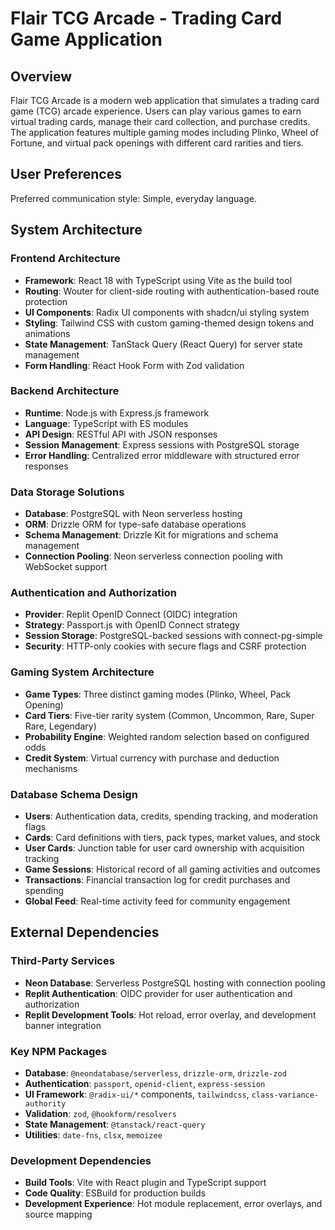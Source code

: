 # Flair TCG Arcade - Trading Card Game Application

## Overview

Flair TCG Arcade is a modern web application that simulates a trading card game (TCG) arcade experience. Users can play various games to earn virtual trading cards, manage their card collection, and purchase credits. The application features multiple gaming modes including Plinko, Wheel of Fortune, and virtual pack openings with different card rarities and tiers.

## User Preferences

Preferred communication style: Simple, everyday language.

## System Architecture

### Frontend Architecture
- **Framework**: React 18 with TypeScript using Vite as the build tool
- **Routing**: Wouter for client-side routing with authentication-based route protection
- **UI Components**: Radix UI components with shadcn/ui styling system
- **Styling**: Tailwind CSS with custom gaming-themed design tokens and animations
- **State Management**: TanStack Query (React Query) for server state management
- **Form Handling**: React Hook Form with Zod validation

### Backend Architecture
- **Runtime**: Node.js with Express.js framework
- **Language**: TypeScript with ES modules
- **API Design**: RESTful API with JSON responses
- **Session Management**: Express sessions with PostgreSQL storage
- **Error Handling**: Centralized error middleware with structured error responses

### Data Storage Solutions
- **Database**: PostgreSQL with Neon serverless hosting
- **ORM**: Drizzle ORM for type-safe database operations
- **Schema Management**: Drizzle Kit for migrations and schema management
- **Connection Pooling**: Neon serverless connection pooling with WebSocket support

### Authentication and Authorization
- **Provider**: Replit OpenID Connect (OIDC) integration
- **Strategy**: Passport.js with OpenID Connect strategy
- **Session Storage**: PostgreSQL-backed sessions with connect-pg-simple
- **Security**: HTTP-only cookies with secure flags and CSRF protection

### Gaming System Architecture
- **Game Types**: Three distinct gaming modes (Plinko, Wheel, Pack Opening)
- **Card Tiers**: Five-tier rarity system (Common, Uncommon, Rare, Super Rare, Legendary)
- **Probability Engine**: Weighted random selection based on configured odds
- **Credit System**: Virtual currency with purchase and deduction mechanisms

### Database Schema Design
- **Users**: Authentication data, credits, spending tracking, and moderation flags
- **Cards**: Card definitions with tiers, pack types, market values, and stock
- **User Cards**: Junction table for user card ownership with acquisition tracking
- **Game Sessions**: Historical record of all gaming activities and outcomes
- **Transactions**: Financial transaction log for credit purchases and spending
- **Global Feed**: Real-time activity feed for community engagement

## External Dependencies

### Third-Party Services
- **Neon Database**: Serverless PostgreSQL hosting with connection pooling
- **Replit Authentication**: OIDC provider for user authentication and authorization
- **Replit Development Tools**: Hot reload, error overlay, and development banner integration

### Key NPM Packages
- **Database**: `@neondatabase/serverless`, `drizzle-orm`, `drizzle-zod`
- **Authentication**: `passport`, `openid-client`, `express-session`
- **UI Framework**: `@radix-ui/*` components, `tailwindcss`, `class-variance-authority`
- **Validation**: `zod`, `@hookform/resolvers`
- **State Management**: `@tanstack/react-query`
- **Utilities**: `date-fns`, `clsx`, `memoizee`

### Development Dependencies
- **Build Tools**: Vite with React plugin and TypeScript support
- **Code Quality**: ESBuild for production builds
- **Development Experience**: Hot module replacement, error overlays, and source mapping